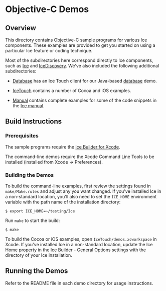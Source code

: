 # Objective-C Demos

## Overview

This directory contains Objective-C sample programs for various Ice components.
These examples are provided to get you started on using a particular Ice feature or
coding technique.

Most of the subdirectories here correspond directly to Ice components, such as
[Ice](./Ice) and [IceDiscovery](./IceDiscovery). We've also included the following
additional subdirectories:

- [Database](./Database) has an Ice Touch client for our Java-based
[database](../java/Database/library) demo.

- [IceTouch](./IceTouch) contains a number of Cocoa and iOS examples.

- [Manual](./Manual) contains complete examples for some of the code snippets
in the [Ice manual][1].

## Build Instructions

### Prerequisites

The sample programs require the [Ice Builder for Xcode][2].

The command-line demos require the Xcode Command Line Tools to be installed
(installed from Xcode -> Preferences).

### Building the Demos

To build the command-line examples, first review the settings found in
`make/Make.rules` and adjust any you want changed. If you've installed Ice
in a non-standard location, you'll also need to set the `ICE_HOME` environment
variable with the path name of the installation directory:

    $ export ICE_HOME=~/testing/Ice

Run `make` to start the build:

    $ make

To build the Cocoa or iOS examples, open `IceTouch/demos.xcworkspace` in
Xcode. If you've installed Ice in a non-standard location, update the Ice Home
property in the Ice Builder - General Options settings with the directory of your
Ice installation.

## Running the Demos

Refer to the README file in each demo directory for usage instructions.

[1]: https://doc.zeroc.com/display/Ice36/Ice+Manual
[2]: https://github.com/zeroc-ice/ice-builder-xcode
